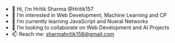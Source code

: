 - 👋 Hi, I’m Hritik Sharma @Hritik157
- 👀 I’m interested in Web Development, Machine Learning and CP 
- 🌱 I’m currently learning JavaScript and Nueral Networks
- 💞️ I’m looking to collaborate on Web Development and AI Projects
- 📫 Reach me: sharmahritik158@gmail.com


<!---
Hritik157/Hritik157 is a ✨ special ✨ repository because its `README.md` (this file) appears on your GitHub profile.
You can click the Preview link to take a look at your changes.
--->
